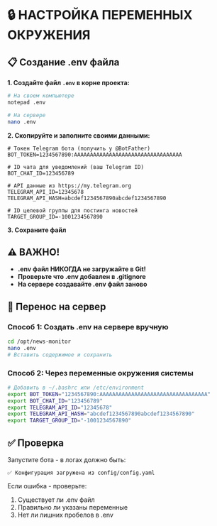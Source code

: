 # 🔒 НАСТРОЙКА ПЕРЕМЕННЫХ ОКРУЖЕНИЯ

## 📋 Создание .env файла

**1. Создайте файл `.env` в корне проекта:**

```bash
# На своем компьютере
notepad .env

# На сервере
nano .env
```

**2. Скопируйте и заполните своими данными:**

```env
# Токен Telegram бота (получить у @BotFather)
BOT_TOKEN=1234567890:AAAAAAAAAAAAAAAAAAAAAAAAAAAAAAAAAA

# ID чата для уведомлений (ваш Telegram ID)
BOT_CHAT_ID=123456789

# API данные из https://my.telegram.org
TELEGRAM_API_ID=12345678
TELEGRAM_API_HASH=abcdef1234567890abcdef1234567890

# ID целевой группы для постинга новостей
TARGET_GROUP_ID=-1001234567890
```

**3. Сохраните файл**

## ⚠️ ВАЖНО!

- **.env файл НИКОГДА не загружайте в Git!**
- **Проверьте что .env добавлен в .gitignore**
- **На сервере создавайте .env файл заново**

## 🚀 Перенос на сервер

### Способ 1: Создать .env на сервере вручную
```bash
cd /opt/news-monitor
nano .env
# Вставить содержимое и сохранить
```

### Способ 2: Через переменные окружения системы
```bash
# Добавить в ~/.bashrc или /etc/environment
export BOT_TOKEN="1234567890:AAAAAAAAAAAAAAAAAAAAAAAAAAAAAAAAAA"
export BOT_CHAT_ID="123456789"
export TELEGRAM_API_ID="12345678"
export TELEGRAM_API_HASH="abcdef1234567890abcdef1234567890"
export TARGET_GROUP_ID="-1001234567890"
```

## ✅ Проверка

Запустите бота - в логах должно быть:
```
✅ Конфигурация загружена из config/config.yaml
```

Если ошибка - проверьте:
1. Существует ли .env файл
2. Правильно ли указаны переменные
3. Нет ли лишних пробелов в .env
